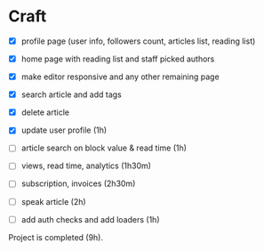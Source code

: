 # Craft

- [x] profile page (user info, followers count, articles list, reading list)
- [x] home page with reading list and staff picked authors
- [x] make editor responsive and any other remaining page
- [x] search article and add tags
- [x] delete article

- [x] update user profile (1h)
- [ ] article search on block value & read time (1h)
- [ ] views, read time, analytics (1h30m)
- [ ] subscription, invoices (2h30m)
- [ ] speak article (2h)
- [ ] add auth checks and add loaders (1h)

Project is completed (9h).
